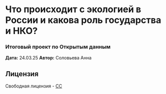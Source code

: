 # Что происходит с экологией в России и какова роль государства и НКО?
### Итоговый проект по Открытым данным

**Дата:** 24.03.25
**Автор:** Соловьева Анна

## Лицензия

Свободная лицензия - [CC](https://creativecommons.org/licenses/by/4.0/?region=international)

